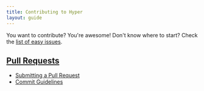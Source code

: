 ```yaml
---
title: Contributing to Hyper
layout: guide
---
```


You want to contribute? You're awesome! Don't know where to start? Check the [list of easy issues](https://github.com/hyperium/hyper/issues?q=is%3Aopen+is%3Aissue+label%3AE-easy).

[easy tag]: https://github.com/hyperium/hyper/issues?q=label%3AE-easy+is%3Aopen


## [Pull Requests](pull_requests.md)

- [Submitting a Pull Request](pull_requests.md#submitting-a-pull-request)
- [Commit Guidelines](commits.md)
